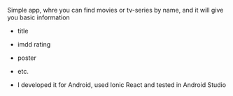 Simple app, whre you can find movies or tv-series by name, and it will give you basic information
- title
- imdd rating
- poster
- etc.

- I developed it for Android, used Ionic React and tested in Android Studio
